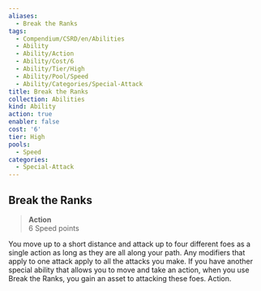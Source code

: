 ```yaml
---
aliases:
  - Break the Ranks
tags:
  - Compendium/CSRD/en/Abilities
  - Ability
  - Ability/Action
  - Ability/Cost/6
  - Ability/Tier/High
  - Ability/Pool/Speed
  - Ability/Categories/Special-Attack
title: Break the Ranks
collection: Abilities
kind: Ability
action: true
enabler: false
cost: '6'
tier: High
pools:
  - Speed
categories:
  - Special-Attack
---
```

## Break the Ranks  
>**Action**  
>6 Speed points
  
You move up to a short distance and attack up to four different foes as a single action as long as they are all along your path. Any modifiers that apply to one attack apply to all the attacks you make. If you have another special ability that allows you to move and take an action, when you use Break the Ranks, you gain an asset to attacking these foes. Action.
